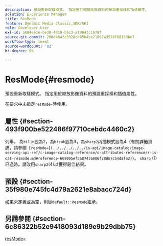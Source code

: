 ```yaml
---
description: 預設重新取樣模式。 指定用於縮放影像資料的預設重採樣和插值屬性。
solution: Experience Manager
title: ResMode
feature: Dynamic Media Classic,SDK/API
role: Developer,User
exl-id: a604e61e-be38-4819-b5c3-a79843c1678f
source-git-commit: 206e4643e3926cb85b4be2189743578f88180be7
workflow-type: tm+mt
source-wordcount: '82'
ht-degree: 6%

---
```


# ResMode{#resmode}

預設重新取樣模式。 指定用於縮放影像資料的預設重採樣和插值屬性。

在要求中未指定`resMode=`時使用。

## 屬性 {#section-493f900be522486f97710cebdc4460c2}

列舉。 為`bilin`設為2，為`bicub`設為3，為`sharp2`內插模式設為4（有關詳細資訊，請參閱` [resMode=](../../../../../is-api/image-catalog/image-serving-api-ref/c-image-catalog-reference/c-attributes-reference/r-is-cat-resmode.md#reference-609095ef568743a086f28d87c54dafa2)`）。 `sharp` (1)已過時。請改用`sharp2`(4)以獲得最佳結果。

## 預設 {#section-35f980e745fc4d79a2621e8abacc724d}

如果未定義或為空，則從`default::ResMode`繼承。

## 另請參閱 {#section-6c86322b52e9418093d189e9b29dbb75}

[resMode=](../../../../../is-api/image-catalog/image-serving-api-ref/c-image-catalog-reference/c-attributes-reference/r-is-cat-resmode.md#reference-609095ef568743a086f28d87c54dafa2)
